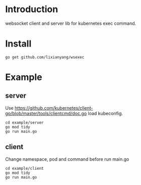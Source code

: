 # Introduction

websocket client and server lib for kubernetes exec command.

# Install

```shell
go get github.com/lixianyang/wsexec
```

# Example

## server

Use https://github.com/kubernetes/client-go/blob/master/tools/clientcmd/doc.go load kubeconfig.

```shell
cd example/server
go mod tidy
go run main.go
```

## client

Change namespace, pod and command before run main.go

```shell
cd example/client
go mod tidy
go run main.go
```
